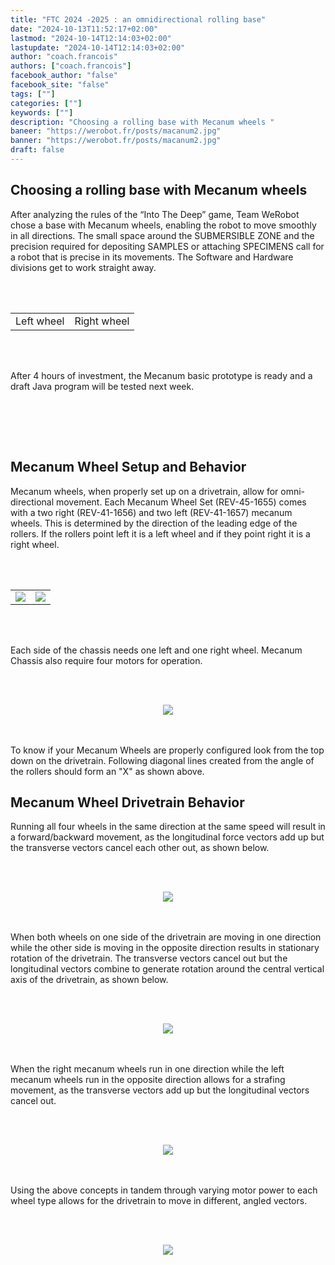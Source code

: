 ```yaml
---
title: "FTC 2024 -2025 : an omnidirectional rolling base"
date: "2024-10-13T11:52:17+02:00"
lastmod: "2024-10-14T12:14:03+02:00"
lastupdate: "2024-10-14T12:14:03+02:00"
author: "coach.francois"
authors: ["coach.francois"]
facebook_author: "false"
facebook_site: "false"
tags: [""]
categories: [""]
keywords: [""]
description: "Choosing a rolling base with Mecanum wheels "
baneer: "https://werobot.fr/posts/macanum2.jpg"
banner: "https://werobot.fr/posts/macanum2.jpg"
draft: false
---
```

## Choosing a rolling base with Mecanum wheels

After analyzing the rules of the “Into The Deep” game, Team WeRobot chose a base with Mecanum wheels, enabling the robot to move smoothly in all directions. The small space around the SUBMERSIBLE ZONE and the precision required for depositing SAMPLES or attaching SPECIMENS call for a robot that is precise in its movements. The Software and Hardware divisions get to work straight away.

<br><br>
<center>
<div style="width: 100%; max-width: 700px;">
    <table>
        <tr>
            <td><img src="https://werobot.fr/posts/macanum 01.jpg" alt=""> <figcaption>Left wheel</figcaption></td>
            <td><img src="https://werobot.fr/posts/macanum 00.jpg" alt=""> <figcaption>Right wheel</figcaption></td>
	</tr>
    </table>
</div>
</center>
<center>
<div style="width: 100%; max-width: 700px;">
<img src="https://werobot.fr/posts/macanum1.jpg" alt="">
</div>
</center>
<center>
<div style="width: 100%; max-width: 700px;">
<img src="https://werobot.fr/posts/macanum2.jpg" alt="">
</div>
</center>
<br><br>

After 4 hours of investment, the Mecanum basic prototype is ready and a draft Java program will be tested next week.

<br><br>
<center>
<div style="width: 100%; max-width: 700px;">
<img src="https://werobot.fr/posts/macanum3.jpg" alt="">
</div>
</center>
<br>

## Mecanum Wheel Setup and Behavior

Mecanum wheels, when properly set up on a drivetrain, allow for omni-directional movement. Each Mecanum Wheel Set (REV-45-1655) comes with a two right (REV-41-1656) and two left (REV-41-1657) mecanum wheels. This is determined by the direction of the leading edge of the rollers. If the rollers point left it is a left wheel and if they point right it is a right wheel. 

<br><br>
<center>
<div style="width: 100%; max-width: 700px;">
    <table>
        <tr>
            <td><img src="https://werobot.fr/posts/Mecanum_left.png"></td>
            <td><img src="https://werobot.fr/posts/Mecanum_right.png"></td>
	</tr>
    </table>
</div>
</center>
<br><br>

Each side of the chassis needs one left and one right wheel. Mecanum Chassis also require four motors for operation.‌

<br><br>
<center>
<div style="width: 100%; max-width: 700px;">
<img src="https://werobot.fr/posts/Macanum_position_roues.png">
</div>
</center>
<br><br>

To know if your Mecanum Wheels are properly configured look from the top down on the drivetrain. Following diagonal lines created from the angle of the rollers should form an "X" as shown above.‌

## Mecanum Wheel Drivetrain Behavior

Running all four wheels in the same direction at the same speed will result in a forward/backward movement, as the longitudinal force vectors add up but the transverse vectors cancel each other out, as shown below.‌

<br><br>
<center>
<div style="width: 100%; max-width: 700px;">
<img src="https://werobot.fr/posts/Mecanum_avant_arriere.png">
</div>
</center>
<br><br>

When both wheels on one side of the drivetrain are moving in one direction while the other side is moving in the opposite direction results in stationary rotation of the drivetrain. The transverse vectors cancel out but the longitudinal vectors combine to generate rotation around the central vertical axis of the drivetrain, as shown below.‌

<br><br>
<center>
<div style="width: 100%; max-width: 700px;">
<img src="https://werobot.fr/posts/Mecanum_rotations.png">
</div>
</center>
<br><br>

When the right mecanum wheels run in one direction while the left mecanum wheels run in the opposite direction allows for a strafing movement, as the transverse vectors add up but the longitudinal vectors cancel out.‌

<br><br>
<center>
<div style="width: 100%; max-width: 700px;">
<img src="https://werobot.fr/posts/Mecanum_gauche_droite.png">
</div>
</center>
<br><br>

Using the above concepts in tandem through varying motor power to each wheel type allows for the drivetrain to move in different, angled vectors.

<br><br>
<center>
<div style="width: 100%; max-width: 700px;">
<img src="https://werobot.fr/posts/Mecanum_lateral_avant_arriere.png">
</div>
</center>
<br><br>













